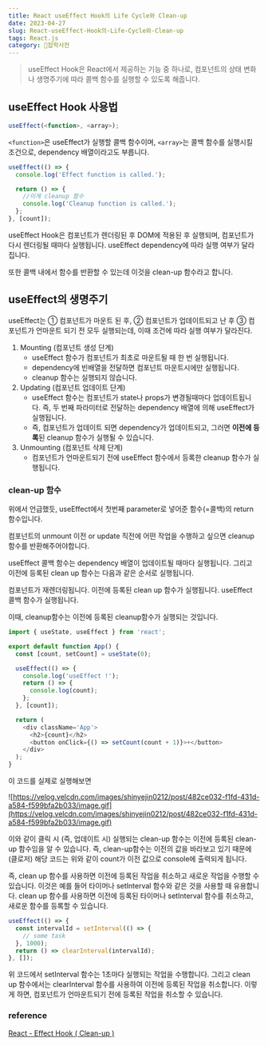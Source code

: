 ```yaml
---
title: React useEffect Hook의 Life Cycle와 Clean-up
date: 2023-04-27
slug: React-useEffect-Hook의-Life-Cycle와-Clean-up
tags: React.js
category: 🙏잡학사전
---
```


> useEffect Hook은 React에서 제공하는 기능 중 하나로, 컴포넌트의 상태 변화나 생명주기에 따라 콜백 함수를 실행할 수 있도록 해줍니다.

## useEffect Hook 사용법

```javascript
useEffect(<function>, <array>);
```

`<function>`은 useEffect가 실행할 콜백 함수이며, `<array>`는 콜백 함수를 실행시킬 조건으로, dependency 배열이라고도 부릅니다.

```javascript
useEffect(() => {
  console.log('Effect function is called.');

  return () => {
    //이게 cleanup 함수
    console.log('Cleanup function is called.');
  };
}, [count]);
```

useEffect Hook은 컴포넌트가 렌더링된 후 DOM에 적용된 후 실행되며, 컴포넌트가 다시 렌더링될 때마다 실행됩니다. useEffect dependency에 따라 실행 여부가 달라집니다.

또한 콜백 내에서 함수를 반환할 수 있는데 이것을 clean-up 함수라고 합니다.

## useEffect의 생명주기

useEffect는 ① 컴포넌트가 마운트 된 후, ② 컴포넌트가 업데이트되고 난 후 ③ 컴포넌트가 언마운트 되기 전 모두 실행되는데, 이때 조건에 따라 실행 여부가 달라진다.

1. Mounting (컴포넌트 생성 단계)
   - useEffect 함수가 컴포넌트가 최초로 마운트될 때 한 번 실행됩니다.
   - dependency에 빈배열을 전달하면 컴포넌트 마운트시에만 실행됩니다.
   - cleanup 함수는 실행되지 않습니다.
2. Updating (컴포넌트 업데이트 단계)
   - useEffect 함수는 컴포넌트가 state나 props가 변경될때마다 업데이트됩니다. 즉, 두 번째 파라미터로 전달하는 dependency 배열에 의해 useEffect가 실행됩니다.
   - 즉, 컴포넌트가 업데이트 되면 dependency가 업데이트되고, 그러면 **이전에 등록**된 cleanup 함수가 실행될 수 있습니다.
3. Unmounting (컴포넌트 삭제 단계)
   - 컴포넌트가 언마운트되기 전에 useEffect 함수에서 등록한 cleanup 함수가 실행됩니다.

### clean-up 함수

위에서 언급했듯, useEffect에서 첫번째 parameter로 넣어준 함수(=콜백)의 return 함수입니다.

컴포넌트의 unmount 이전 or update 직전에 어떤 작업을 수행하고 싶으면 cleanup 함수를 반환해주어야합니다.

useEffect 콜백 함수는 dependency 배열이 업데이트될 때마다 실행됩니다. 그리고 이전에 등록된 clean up 함수는 다음과 같은 순서로 실행됩니다.

컴포넌트가 재렌더링됩니다.
이전에 등록된 clean up 함수가 실행됩니다.
useEffect 콜백 함수가 실행됩니다.

이때, cleanup함수는 이전에 등록된 cleanup함수가 실행되는 것입니다.

```javascript
import { useState, useEffect } from 'react';

export default function App() {
  const [count, setCount] = useState(0);

  useEffect(() => {
    console.log('useEffect !');
    return () => {
      console.log(count);
    };
  }, [count]);

  return (
    <div className='App'>
      <h2>{count}</h2>
      <button onClick={() => setCount(count + 1)}>+</button>
    </div>
  );
}
```

이 코드를 실제로 실행해보면

![https://velog.velcdn.com/images/shinyejin0212/post/482ce032-f1fd-431d-a584-f599bfa2b033/image.gif](https://velog.velcdn.com/images/shinyejin0212/post/482ce032-f1fd-431d-a584-f599bfa2b033/image.gif)

이와 같이 클릭 시 (즉, 업데이트 시) 실행되는 clean-up 함수는 이전에 등록된 clean-up 함수임을 알 수 있습니다.
즉, clean-up함수는 이전의 값을 바라보고 있기 때문에(클로저) 해당 코드는 위와 같이 count가 이전 값으로 console에 출력되게 됩니다.

즉, clean up 함수를 사용하면 이전에 등록된 작업을 취소하고 새로운 작업을 수행할 수 있습니다. 이것은 예를 들어 타이머나 setInterval 함수와 같은 것을 사용할 때 유용합니다. clean up 함수를 사용하면 이전에 등록된 타이머나 setInterval 함수를 취소하고, 새로운 함수를 등록할 수 있습니다.

```javascript
useEffect(() => {
  const intervalId = setInterval(() => {
    // some task
  }, 1000);
  return () => clearInterval(intervalId);
}, []);
```

위 코드에서 setInterval 함수는 1초마다 실행되는 작업을 수행합니다. 그리고 clean up 함수에서는 clearInterval 함수를 사용하여 이전에 등록된 작업을 취소합니다. 이렇게 하면, 컴포넌트가 언마운트되기 전에 등록된 작업을 취소할 수 있습니다.

### reference

[React - Effect Hook ( Clean-up )](https://velog.io/@enjoywater/React-Effect-Hook-Clean-up)

